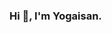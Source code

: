 ### Hi 👋, I'm Yogaisan.

<!--
**yogaisan/yogaisan** is a ✨ _special_ ✨ repository because its `README.md` (this file) appears on your GitHub profile.

Here are some ideas to get you started:

- 🌱 I’m currently learning HTML, CSS, JavaScript, Ruby, and Ruby on Rails
- 💬 Ask me about HTML, CSS and JavaScript
- 📫 How to reach me: yogaisan@gmail.com
- ⚡ Fun fact: A setback is a platform for your comeback
-->
